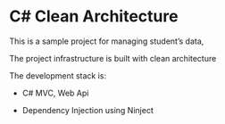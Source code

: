 C# Clean Architecture
=======================
This is a sample project for managing student’s data,

The project infrastructure is built with clean architecture

The development stack is:

-   C\# MVC, Web Api

-   Dependency Injection using Ninject
